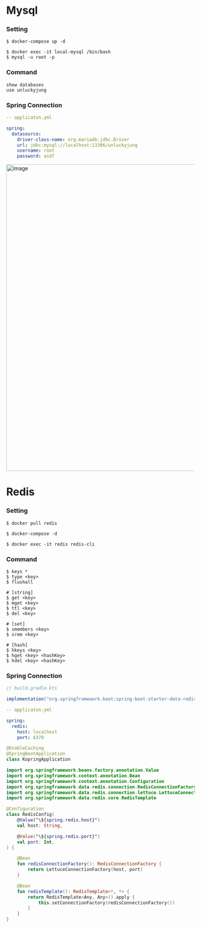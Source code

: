 # Mysql

### Setting

```console
$ docker-compose up -d

$ docker exec -it local-mysql /bin/bash
$ mysql -u root -p
```

### Command

```console
show databases
use unluckyjung
```

### Spring Connection

```yml
-- applicaton.yml

spring:
  datasource:
    driver-class-name: org.mariadb.jdbc.Driver
    url: jdbc:mysql://localhost:13306/unluckyjung
    username: root
    password: asdf
```

<img width="818" alt="image" src="https://user-images.githubusercontent.com/43930419/212459888-baa0fb9c-3429-43c9-af76-a95c80458023.png">

# Redis

### Setting
```console
$ docker pull redis

$ docker-compose -d

$ docker exec -it redis redis-cli
```

### Command

```console
$ keys *
$ type <key>
$ flushall

# [string]
$ get <key>
$ mget <key>
$ ttl <key>
$ del <key>

# [set]
$ smembers <key>
$ srem <key>

# [hash]
$ hkeys <key>
$ hget <key> <hashKey>
$ hdel <key> <hashKey>
```

### Spring Connection

```gradle
// build.gradle.kts

implementation("org.springframework.boot:spring-boot-starter-data-redis")
```

```yml
-- applicaton.yml

spring:
  redis:
    host: localhost
    port: 6379
```

```kotlin
@EnableCaching
@SpringBootApplication
class KopringApplication

```

```kotlin
import org.springframework.beans.factory.annotation.Value
import org.springframework.context.annotation.Bean
import org.springframework.context.annotation.Configuration
import org.springframework.data.redis.connection.RedisConnectionFactory
import org.springframework.data.redis.connection.lettuce.LettuceConnectionFactory
import org.springframework.data.redis.core.RedisTemplate

@Configuration
class RedisConfig(
    @Value("\${spring.redis.host}")
    val host: String,

    @Value("\${spring.redis.port}")
    val port: Int,
) {

    @Bean
    fun redisConnectionFactory(): RedisConnectionFactory {
        return LettuceConnectionFactory(host, port)
    }

    @Bean
    fun redisTemplate(): RedisTemplate<*, *> {
        return RedisTemplate<Any, Any>().apply {
            this.setConnectionFactory(redisConnectionFactory())
        }
    }
}
```

